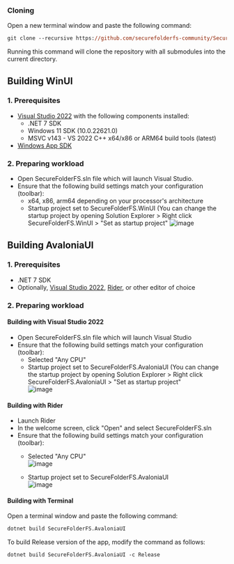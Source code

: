### Cloning

Open a new terminal window and paste the following command:
```ps
git clone --recursive https://github.com/securefolderfs-community/SecureFolderFS.git
```
Running this command will clone the repository with all submodules into the current directory.

## Building WinUI
### 1. Prerequisites
- [Visual Studio 2022](https://visualstudio.microsoft.com/vs/) with the following components installed:
  - .NET 7 SDK
  - Windows 11 SDK (10.0.22621.0)
  - MSVC v143 - VS 2022 C++ x64/x86 or ARM64 build tools (latest)
- [Windows App SDK](https://learn.microsoft.com/en-us/windows/apps/windows-app-sdk/downloads#current-releases)

### 2. Preparing workload
- Open SecureFolderFS.sln file which will launch Visual Studio.
- Ensure that the following build settings match your configuration (toolbar):
  - x64, x86, arm64 depending on your processor's architecture
  - Startup project set to SecureFolderFS.WinUI (You can change the startup project by opening Solution Explorer > Right click SecureFolderFS.WinUI > "Set as startup project"
  ![image](https://user-images.githubusercontent.com/53011783/216186419-aed03f32-565a-469d-9815-b7ea9206bf57.png)
  
## Building AvaloniaUI

### 1. Prerequisites
- .NET 7 SDK
- Optionally, [Visual Studio 2022](https://visualstudio.microsoft.com/vs/), [Rider](https://www.jetbrains.com/rider), or other editor of choice

### 2. Preparing workload
#### Building with Visual Studio 2022
  - Open SecureFolderFS.sln file which will launch Visual Studio
  - Ensure that the following build settings match your configuration (toolbar):
    - Selected "Any CPU"
    - Startup project set to SecureFolderFS.AvaloniaUI (You can change the startup project by opening Solution Explorer > Right click SecureFolderFS.AvaloniaUI > "Set as startup project"<br/>
    ![image](https://user-images.githubusercontent.com/53011783/216189292-474db056-0e3b-419d-baae-e86e27b7a7e7.png)
  
#### Building with Rider
  - Launch Rider
  - In the welcome screen, click "Open" and select SecureFolderFS.sln
  - Ensure that the following build settings match your configuration (toolbar):
    - Selected "Any CPU"<br/>
    ![image](https://github.com/securefolderfs-community/SecureFolderFS/assets/79316397/52f671bc-5c37-4d82-b1fa-f4fb53ada8ef)

    - Startup project set to SecureFolderFS.AvaloniaUI<br/>
    ![image](https://github.com/securefolderfs-community/SecureFolderFS/assets/79316397/3a26ba05-db0a-4d1d-ae08-0d5f16072092)
#### Building with Terminal

Open a terminal window and paste the following command:
```ps
dotnet build SecureFolderFS.AvaloniaUI
```

To build Release version of the app, modify the command as follows:
```ps
dotnet build SecureFolderFS.AvaloniaUI -c Release
```
